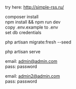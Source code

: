 try here: http://simple-rss.ru/<br/>

composer install<br/>
npm install && npm run dev<br/>
copy .env.example to .env<br/>
set db credentials<br/>

php artisan migrate:fresh --seed

php artisan serve

email: admin@admin.com<br/>
pass: password

email: admin2@admin.com<br/>
pass: password

